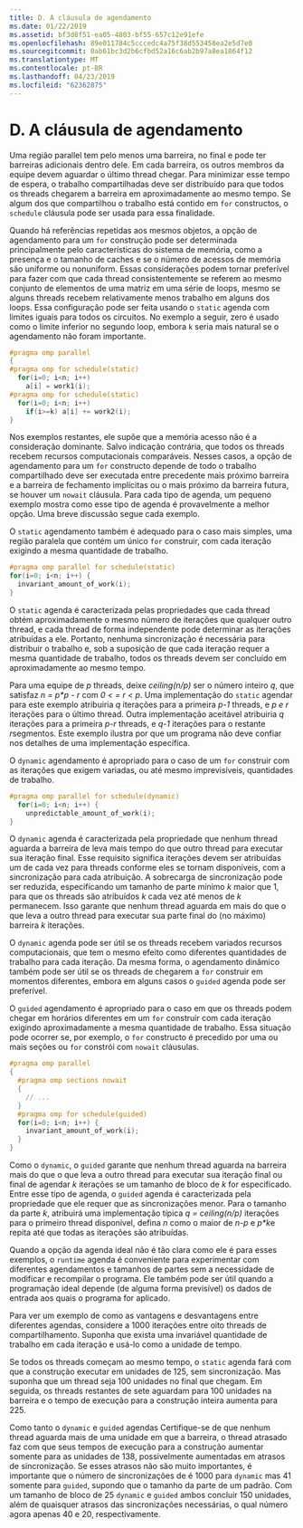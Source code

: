 ```yaml
---
title: D. A cláusula de agendamento
ms.date: 01/22/2019
ms.assetid: bf3d8f51-ea05-4803-bf55-657c12e91efe
ms.openlocfilehash: 89e011784c5cccedc4a75f38d553458ea2e5d7e0
ms.sourcegitcommit: 0ab61bc3d2b6cfbd52a16c6ab2b97a8ea1864f12
ms.translationtype: MT
ms.contentlocale: pt-BR
ms.lasthandoff: 04/23/2019
ms.locfileid: "62362875"
---
```

# <a name="d-the-schedule-clause"></a>D. A cláusula de agendamento

Uma região parallel tem pelo menos uma barreira, no final e pode ter barreiras adicionais dentro dele. Em cada barreira, os outros membros da equipe devem aguardar o último thread chegar. Para minimizar esse tempo de espera, o trabalho compartilhadas deve ser distribuído para que todos os threads chegarem a barreira em aproximadamente ao mesmo tempo. Se algum dos que compartilhou o trabalho está contido em `for` constructos, o `schedule` cláusula pode ser usada para essa finalidade.

Quando há referências repetidas aos mesmos objetos, a opção de agendamento para um `for` construção pode ser determinada principalmente pelo características do sistema de memória, como a presença e o tamanho de caches e se o número de acessos de memória são uniforme ou nonuniform. Essas considerações podem tornar preferível para fazer com que cada thread consistentemente se referem ao mesmo conjunto de elementos de uma matriz em uma série de loops, mesmo se alguns threads recebem relativamente menos trabalho em alguns dos loops. Essa configuração pode ser feita usando o `static` agenda com limites iguais para todos os circuitos. No exemplo a seguir, zero é usado como o limite inferior no segundo loop, embora `k` seria mais natural se o agendamento não foram importante.

```cpp
#pragma omp parallel
{
#pragma omp for schedule(static)
  for(i=0; i<n; i++)
    a[i] = work1(i);
#pragma omp for schedule(static)
  for(i=0; i<n; i++)
    if(i>=k) a[i] += work2(i);
}
```

Nos exemplos restantes, ele supõe que a memória acesso não é a consideração dominante. Salvo indicação contrária, que todos os threads recebem recursos computacionais comparáveis. Nesses casos, a opção de agendamento para um `for` constructo depende de todo o trabalho compartilhado deve ser executada entre precedente mais próximo barreira e a barreira de fechamento implícitas ou o mais próximo da barreira futura, se houver um `nowait` cláusula. Para cada tipo de agenda, um pequeno exemplo mostra como esse tipo de agenda é provavelmente a melhor opção. Uma breve discussão segue cada exemplo.

O `static` agendamento também é adequado para o caso mais simples, uma região paralela que contém um único `for` construir, com cada iteração exigindo a mesma quantidade de trabalho.

```cpp
#pragma omp parallel for schedule(static)
for(i=0; i<n; i++) {
  invariant_amount_of_work(i);
}
```

O `static` agenda é caracterizada pelas propriedades que cada thread obtém aproximadamente o mesmo número de iterações que qualquer outro thread, e cada thread de forma independente pode determinar as iterações atribuídas a ele. Portanto, nenhuma sincronização é necessária para distribuir o trabalho e, sob a suposição de que cada iteração requer a mesma quantidade de trabalho, todos os threads devem ser concluído em aproximadamente ao mesmo tempo.

Para uma equipe de *p* threads, deixe *ceiling(n/p)* ser o número inteiro *q*, que satisfaz *n = p\*p - r* com *0 < = r < p*. Uma implementação do `static` agendar para este exemplo atribuiria *q* iterações para a primeira *p-1* threads, e *p e r* iterações para o último thread.  Outra implementação aceitável atribuiria *q* iterações para a primeira *p-r* threads, e *q-1* iterações para o restante *r*segmentos. Este exemplo ilustra por que um programa não deve confiar nos detalhes de uma implementação específica.

O `dynamic` agendamento é apropriado para o caso de um `for` construir com as iterações que exigem variadas, ou até mesmo imprevisíveis, quantidades de trabalho.

```cpp
#pragma omp parallel for schedule(dynamic)
  for(i=0; i<n; i++) {
    unpredictable_amount_of_work(i);
}
```

O `dynamic` agenda é caracterizada pela propriedade que nenhum thread aguarda a barreira de leva mais tempo do que outro thread para executar sua iteração final. Esse requisito significa iterações devem ser atribuídas um de cada vez para threads conforme eles se tornam disponíveis, com a sincronização para cada atribuição. A sobrecarga de sincronização pode ser reduzida, especificando um tamanho de parte mínimo *k* maior que 1, para que os threads são atribuídos *k* cada vez até menos de *k* permanecem. Isso garante que nenhum thread aguarda em mais do que o que leva a outro thread para executar sua parte final do (no máximo) barreira *k* iterações.

O `dynamic` agenda pode ser útil se os threads recebem variados recursos computacionais, que tem o mesmo efeito como diferentes quantidades de trabalho para cada iteração. Da mesma forma, o agendamento dinâmico também pode ser útil se os threads de chegarem a `for` construir em momentos diferentes, embora em alguns casos o `guided` agenda pode ser preferível.

O `guided` agendamento é apropriado para o caso em que os threads podem chegar em horários diferentes em um `for` construir com cada iteração exigindo aproximadamente a mesma quantidade de trabalho. Essa situação pode ocorrer se, por exemplo, o `for` constructo é precedido por uma ou mais seções ou `for` constrói com `nowait` cláusulas.

```cpp
#pragma omp parallel
{
  #pragma omp sections nowait
  {
    // ...
  }
  #pragma omp for schedule(guided)
  for(i=0; i<n; i++) {
    invariant_amount_of_work(i);
  }
}
```

Como o `dynamic`, o `guided` garante que nenhum thread aguarda na barreira mais do que o que leva a outro thread para executar sua iteração final ou final de agendar *k* iterações se um tamanho de bloco de *k* for especificado. Entre esse tipo de agenda, o `guided` agenda é caracterizada pela propriedade que ele requer que as sincronizações menor. Para o tamanho da parte *k*, atribuirá uma implementação típica *q = ceiling(n/p)* iterações para o primeiro thread disponível, defina *n* como o maior de *n-p* e *p\*k*e repita até que todas as iterações são atribuídas.

Quando a opção da agenda ideal não é tão clara como ele é para esses exemplos, o `runtime` agenda é conveniente para experimentar com diferentes agendamentos e tamanhos de partes sem a necessidade de modificar e recompilar o programa. Ele também pode ser útil quando a programação ideal depende (de alguma forma previsível) os dados de entrada aos quais o programa for aplicado.

Para ver um exemplo de como as vantagens e desvantagens entre diferentes agendas, considere a 1000 iterações entre oito threads de compartilhamento. Suponha que exista uma invariável quantidade de trabalho em cada iteração e usá-lo como a unidade de tempo.

Se todos os threads começam ao mesmo tempo, o `static` agenda fará com que a construção executar em unidades de 125, sem sincronização. Mas suponha que um thread seja 100 unidades no final que chegam. Em seguida, os threads restantes de sete aguardam para 100 unidades na barreira e o tempo de execução para a construção inteira aumenta para 225.

Como tanto o `dynamic` e `guided` agendas Certifique-se de que nenhum thread aguarda mais de uma unidade em que a barreira, o thread atrasado faz com que seus tempos de execução para a construção aumentar somente para as unidades de 138, possivelmente aumentadas em atrasos de sincronização. Se esses atrasos não são muito importantes, é importante que o número de sincronizações de é 1000 para `dynamic` mas 41 somente para `guided`, supondo que o tamanho da parte de um padrão. Com um tamanho de bloco de 25 `dynamic` e `guided` ambos concluir 150 unidades, além de quaisquer atrasos das sincronizações necessárias, o qual número agora apenas 40 e 20, respectivamente.
